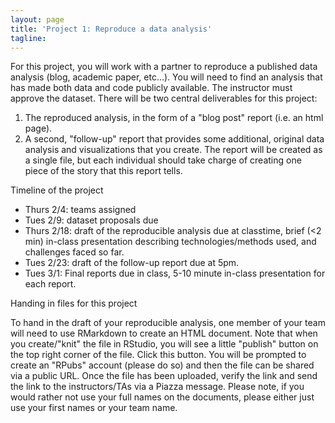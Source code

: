 ```yaml
---
layout: page
title: 'Project 1: Reproduce a data analysis'
tagline: 
---
```


For this project, you will work with a partner to reproduce a published data analysis (blog, academic paper, etc...). You will need to find an analysis that has made both data and code publicly available. The instructor must approve the dataset. There will be two central deliverables for this project: 

 1. The reproduced analysis, in the form of a "blog post" report (i.e. an html page).
 2. A second, "follow-up" report that provides some additional, original data analysis and visualizations that you create. The report will be created as a single file, but each individual should take charge of creating one piece of the story that this report tells.

Timeline of the project

 - Thurs 2/4: teams assigned
 - Tues 2/9: dataset proposals due
 - Thurs 2/18: draft of the reproducible analysis due at classtime, brief (<2 min) in-class presentation describing technologies/methods used, and challenges faced so far. 
 - Tues 2/23: draft of the follow-up report due at 5pm.
 - Tues 3/1: Final reports due in class, 5-10 minute in-class presentation for each report.

Handing in files for this project

To hand in the draft of your reproducible analysis, one member of your team will need to use RMarkdown to create an HTML document. Note that when you create/"knit" the file in RStudio, you will see a little "publish" button on the top right corner of the file. Click this button. You will be prompted to create an "RPubs" account (please do so) and then the file can be shared via a public URL. Once the file has been uploaded, verify the link and send the link to the instructors/TAs via a Piazza message. Please note, if you would rather not use your full names on the documents, please either just use your first names or your team name.


